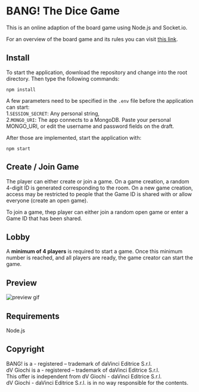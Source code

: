 # BANG! The Dice Game
This is an online adaption of the board game using Node.js and Socket.io.

For an overview of the board game and its rules you can visit [this link](https://www.ultraboardgames.com/bang/dice-game-rules.php).

## Install
To start the application, download the repository and change into the root directory. Then type the following commands:
```
npm install
```
A few parameters need to be specified in the `.env` file before the application can start:  
1.`SESSION_SECRET`: Any personal string,  
2.`MONGO_URI`: The app connects to a MongoDB. Paste your personal MONGO_URI, or edit the username and password fields on the draft.

After those are implemented, start the application with:
```
npm start
```

## Create / Join Game
The player can either create or join a game. On a game creation, a random 4-digit ID is generated corresponding to the room. On a new game creation, access may be restricted to people that the Game ID is shared with or allow everyone (create an open game).

To join a game, thep player can either join a random open game or enter a Game ID that has been shared.

## Lobby
A **minimum of 4 players** is required to start a game. Once this minimum number is reached, and all players are ready, the game creator can start the game.

## Preview
![preview gif](https://github.com/gusleak/bang-the-dice-game/blob/master/preview.gif)

## Requirements
Node.js

## Copyright
BANG! is a - registered – trademark of daVinci Editrice S.r.l.  
dV Giochi is a - registered – trademark of daVinci Editrice S.r.l.  
This offer is independent from dV Giochi - daVinci Editrice S.r.l.  
dV Giochi - daVinci Editrice S.r.l. is in no way responsible for the contents. 
